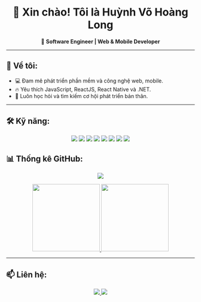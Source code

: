 <h1 align="center">👋 Xin chào! Tôi là Huỳnh Võ Hoàng Long</h1>
<p align="center">
  🚀 <strong>Software Engineer | Web & Mobile Developer</strong>  
</p>

---

## 🌟 Về tôi:
- 💻 Đam mê phát triển phần mềm và công nghệ web, mobile.
- 🔥 Yêu thích JavaScript, ReactJS, React Native và .NET.
- 🎯 Luôn học hỏi và tìm kiếm cơ hội phát triển bản thân.

---

## 🛠️ Kỹ năng:
<p align="center">
  <img src="https://img.shields.io/badge/HTML5-E34F26?style=for-the-badge&logo=html5&logoColor=white" />
  <img src="https://img.shields.io/badge/CSS3-1572B6?style=for-the-badge&logo=css3&logoColor=white" />
  <img src="https://img.shields.io/badge/JavaScript-F7DF1E?style=for-the-badge&logo=javascript&logoColor=black" />
  <img src="https://img.shields.io/badge/ReactJS-61DAFB?style=for-the-badge&logo=react&logoColor=black" />
  <img src="https://img.shields.io/badge/React%20Native-61DAFB?style=for-the-badge&logo=react&logoColor=black" />
  <img src="https://img.shields.io/badge/.NET-512BD4?style=for-the-badge&logo=dotnet&logoColor=white" />
  <img src="https://img.shields.io/badge/Java-007396?style=for-the-badge&logo=java&logoColor=white" />
  <img src="https://img.shields.io/badge/SQL-4479A1?style=for-the-badge&logo=mysql&logoColor=white" />
</p>

## 📊 Thống kê GitHub:
<p align="center">
  <a href="https://github.com/hoanglong2469">
    <img src="https://github-readme-activity-graph.vercel.app/graph?username=hoanglong2469&theme=tokyo-night&hide_border=true" />
  </a>
</p>
<p align="center">
  <a href="https://github.com/hoanglong2469">
    <img src="https://github-readme-stats.vercel.app/api?username=hoanglong2469&show_icons=true&theme=tokyonight&hide_border=true&count_private=true" height="180px" />
  </a>
  <a href="https://github.com/hoanglong2469">
    <img src="https://github-readme-stats.vercel.app/api/top-langs/?username=hoanglong2469&layout=compact&theme=tokyonight&hide_border=true&langs_count=6" height="180px"/>
  </a>
</p>

---

## 📫 Liên hệ:
<p align="center">
  <a href="https://github.com/hoanglong2469">
    <img src="https://img.shields.io/badge/GitHub-hoanglong2469-181717?style=for-the-badge&logo=github" />
  </a>
  <a href="mailto:hoanglong.developer@gmail.com">
    <img src="https://img.shields.io/badge/Email-hoanglong.developer@gmail.com-D14836?style=for-the-badge&logo=gmail&logoColor=white" />
  </a>
</p>
